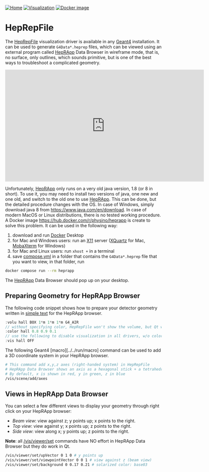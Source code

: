 [![Home](https://img.shields.io/badge/Home-blue?style=flat)](../..)
[![Visualization](https://img.shields.io/badge/Visualization-Drivers-orange?style=flat)](..)
[![Docker image](https://img.shields.io/badge/Docker-image-red?style=flat)](https://hub.docker.com/r/physino/heprapp)

# HepRepFile

The [HepRepFile][] visualization driver is available in any [Geant4][] installation. It can be used to generate `G4Data*.heprep` files, which can be viewed using an external program called [HepRApp][] Data Browser in wireframe mode, that is, no surface, only outlines, which sounds primitive, but is one of the best ways to troubleshoot a complicated geometry.

<iframe width="640" height="360" src="https://www.youtube.com/embed/UEM4X8Pdse8?si=Z927ydc0g6Pxn8qg" title="YouTube video player" frameborder="0" allow="accelerometer; autoplay; clipboard-write; encrypted-media; gyroscope; picture-in-picture; web-share" referrerpolicy="strict-origin-when-cross-origin" allowfullscreen></iframe>

Unfortunately, [HepRApp][] only runs on a very old java version, 1.8 (or 8 in short). To use it, you may need to install two versions of java, one new and one old, and switch to the old one to use [HepRApp]. This can be done, but the detailed procedure changes with the OS. In case of Windows, simply download java 8 from <https://www.java.com/en/download>. In case of modern MacOS or Linux distributions, there is no tested working procedure. A Docker image <https://hub.docker.com/r/physino/heprapp> is create to solve this problem. It can be used in the following way:

1. download and run [Docker][] Desktop
2. for Mac and Windows users: run an [X11][] server ([XQuartz][] for Mac, [MobaXterm][] for Windows)
3. for Mac and Linux users: run `xhost +` in a terminal
4. save [compose.yml][] in a folder that contains the `G4Data*.heprep` file that you want to view, in that folder, run

```sh
docker compose run --rm heprapp
```

The [HepRApp][] Data Browser should pop up on your desktop.

## Preparing Geometry for HepRApp Browser

The following code snippet shows how to prepare your detector geometry written in [simple text] for the HepRApp browser.

```cpp
:volu hall BOX 1*m 1*m 1*m G4_AIR
// without specifying color, HepRepFile won't show the volume, but Qt will
:color hall 0.8 0.9 0.1
// use the following to disable visualization in all drivers, w/o color
:vis hall OFF
```

The following Geant4 [macro][../../run/macro] command can be used to add a 3D coordinate system in your HepRApp browser.

```sh
# This command add x,y,z axes (right-handed system) in HepRepFile
# HepRApp Data Browser shows an axis as a hexagonal stick + a tetrahedra
# By default, x is shown in red, y in green, z in blue
/vis/scene/add/axes
```

## Views in HepRApp Data Browser

You can select a few different views to display your geometry through right click on your HepRApp browser:

- *Beam view*: view against z; y points up; x points to the right.
- *Top view*: view against y; x points up; z points to the right.
- *Side view*: view along x; y points up; z points to the right.

**Note**: all [/vis/viewer/set] commands have NO effort in HepRApp Data Browser  but they do work in Qt.

```sh
/vis/viewer/set/upVector 0 1 0 # y points up
/vis/viewer/set/viewpointVector 0 0 1 # view against z (beam view)
/vis/viewer/set/background 0 0.17 0.21 # solarized color: base03
```

[HepRepFile]: http://geant4-userdoc.web.cern.ch/geant4-userdoc/UsersGuides/ForApplicationDeveloper/html/Visualization/visdrivers.html#heprepfile
[Geant4]: http://geant4.cern.ch
[HepRApp]: http://geant4-userdoc.web.cern.ch/geant4-userdoc/UsersGuides/ForApplicationDeveloper/html/Visualization/visdrivers.html#heprepfile
[XQuartz]: https://www.xquartz.org
[Docker]: https://docker.com
[MobaXterm]: https://mobaxterm.mobatek.net
[X11]: https://en.wikipedia.org/wiki/X_Window_System
[compose.yml]: https://github.com/jintonic/geant4/raw/refs/heads/main/compose.yml
[simple text]: ../../detector
[/vis/viewer/set]: https://geant4-userdoc.web.cern.ch/UsersGuides/ForApplicationDeveloper/html/Control/AllResources/Control/UIcommands/_vis_viewer_set_.html